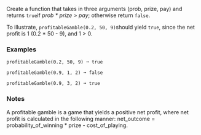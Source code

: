 Create a function that takes in three arguments (prob, prize, pay) and returns `true`if *prob * prize > pay*; otherwise return `false`.

To illustrate, `profitableGamble(0.2, 50, 9)`should yield `true`, since the net profit is 1 (0.2 * 50 - 9), and 1 > 0.


### Examples ###
    profitableGamble(0.2, 50, 9) ➞ true

    profitableGamble(0.9, 1, 2) ➞ false

    profitableGamble(0.9, 3, 2) ➞ true


### Notes ###
A profitable gamble is a game that yields a positive net profit, where net profit is calculated in the following manner: net_outcome = probability_of_winning * prize - cost_of_playing.